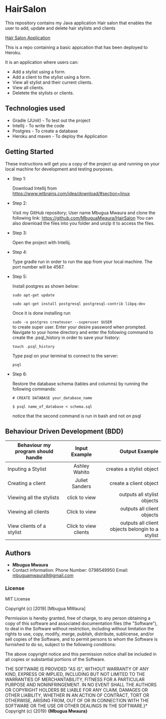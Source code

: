 # HairSalon
This repository contains my Java application Hair salon that enables the user to add, update and delete hair stylists and clients

[Hair Salon Application](https://hhhair.herokuapp.com/)


This is a repo containing a basic appication that has been deployed to Heroku.

It is an application where users can:
* Add a stylist using a form.
* Add a client to the stylist using a form.
* View all stylist and their current clients.
* View all clients.
* Deletete the stylists or clients.

## Technologies used

* Gradle (JUnit) - To test out the project
* Intellij - To write the code
* Postgres - To create a database
* Heroku and maven - To deploy the Application

## Getting Started

These instructions will get you a copy of the project up and running on your local machine for development and testing purposes. 

* Step 1:

  Download Intellij from https://www.jetbrains.com/idea/download/#section=linux

* Step 2:

  Visit my GitHub repository; User name Mbugua Mwaura and clone the following link: https://github.com/MbuguaMwaura/HairSalon
  You can also download the files into you folder and unzip it to access the files.

* Step 3:

  Open the project with Intellij.

* Step 4:

  Type gradle run in order to run the app from your local machine. The port number will be 4567.

* Step 5:

  Install postgres as shown below:  

  ``sudo apt-get update``    

  ``sudo apt-get install postgresql postgresql-contrib libpq-dev``    

  Once it is done installing run  

  ``sudo -u postgres createuser --superuser $USER``  
  to create  super user. Enter your desire password when prompted. 
  Navigate to your home directory and enter the following command to create the .psql_history in order to save your history:  

  ``touch .psql_history``    

  Type psql on your terminal to connect to the server:  

  ``psql``  

* Step 6:  

  Restore the database schema (tables and columns) by running the following commands:  

  ``# CREATE DATABASE your_database_name``  

  ``$ psql name_of_database < schema.sql``  
  
  notice that the second command is run in bash and not on psql



## Behaviour Driven Development (BDD)

|Behaviour my program should handle	           |    Input Example	                 |       Output Example         |
|----------------------------------------------|:-----------------------------------:|-----------------------------:|       
|Inputing a Stylist                  |    Ashley Wahito                           |  creates a stylist object           |    
|Creating a client                             |   	Juliet Sanders            	         |    create a client object          |
|Viewing all the stylists               |     click to view                |  outputs all stylist objects            |
|Viewing all clients                      |       Click to view                    |    outputs all client objects           |
|View clients of a stylist                     |       Click to view clients      |    outputs all client objects belongin to a stylist     |


## Authors

* **Mbugua Mwaura** 
* Contact information: Phone Number: 0798549950 Email: mbuguamwaura9@gmail.com


### License
MIT License

Copyright (c) [2019] [Mbugua MWaura]

Permission is hereby granted, free of charge, to any person obtaining a copy
of this software and associated documentation files (the "Software"), to deal
in the Software without restriction, including without limitation the rights
to use, copy, modify, merge, publish, distribute, sublicense, and/or sell
copies of the Software, and to permit persons to whom the Software is
furnished to do so, subject to the following conditions:

The above copyright notice and this permission notice shall be included in all
copies or substantial portions of the Software.

THE SOFTWARE IS PROVIDED "AS IS", WITHOUT WARRANTY OF ANY KIND, EXPRESS OR
IMPLIED, INCLUDING BUT NOT LIMITED TO THE WARRANTIES OF MERCHANTABILITY,
FITNESS FOR A PARTICULAR PURPOSE AND NONINFRINGEMENT. IN NO EVENT SHALL THE
AUTHORS OR COPYRIGHT HOLDERS BE LIABLE FOR ANY CLAIM, DAMAGES OR OTHER
LIABILITY, WHETHER IN AN ACTION OF CONTRACT, TORT OR OTHERWISE, ARISING FROM,
OUT OF OR IN CONNECTION WITH THE SOFTWARE OR THE USE OR OTHER DEALINGS IN THE
SOFTWARE.}*
Copyright (c) {2019} **{Mbugua  Mwaura}**


